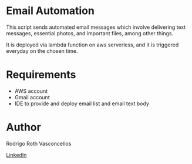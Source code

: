 # Email Automation

This script sends automated email messages which involve delivering text messages, essential photos, and important files, among other things.

It is deployed via lambda function on aws serverless, and it is triggered everyday on the chosen time.

# Requirements

- AWS account
- Gmail account
- IDE to provide and deploy email list and email text body

# Author

Rodrigo Roth Vasconcellos

[LinkedIn](https://www.linkedin.com/in/rodrigo-roth-vasconcellos-815377106/)